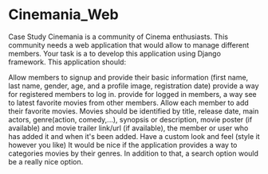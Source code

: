 # Cinemania_Web

Case Study
Cinemania is a community of Cinema enthusiasts. This community needs a web application that would allow to manage different members. Your task is a to develop this application using Django framework. This application should:


Allow members to signup and provide their basic information (first name, last name, gender, age, and a profile image, registration date)
provide a way for registered members to log in.
provide for logged in members, a way see to latest favorite movies from other members.
Allow each member to add their favorite movies. Movies should be identified by title, release date, main actors, genre(action, comedy,...), synopsis or description, movie poster (if available) and movie trailer link/url (if available), the member or user who has added it and when it's been added.
Have a custom look and feel (style it however you like)
It would be nice if the application provides a way to categories movies by their genres. In addition to that, a search option would be a really nice option.
